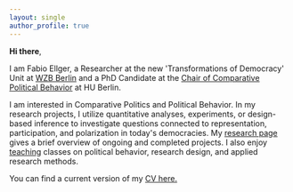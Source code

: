 ```yaml
---
layout: single
author_profile: true
---
```


**Hi there**, 

I am Fabio Ellger, a Researcher at the new 'Transformations of Democracy' Unit at [WZB Berlin](https://www.wzb.eu/en/research/dynamics-of-political-systems/transformations-of-democracy/people) and a PhD Candidate at the [Chair of Comparative Political Behavior](https://www.sowi.hu-berlin.de/en/lehrbereiche-en/comparative-political-behavior/the-chair?set_language=en) at HU Berlin.


I am interested in Comparative Politics and Political Behavior. In my research projects, I utilize quantitative analyses, experiments, or design-based inference to investigate questions connected to representation, participation, and polarization in today's democracies. My [research page](/research/) gives a brief overview of ongoing and completed projects. I also enjoy [teaching](/teaching/) classes on political behavior, research design, and applied research methods.


You can find a current version of my [CV here.](https://www.dropbox.com/s/ihcq42u1q6dc4za/CV_FE.pdf?dl=0)